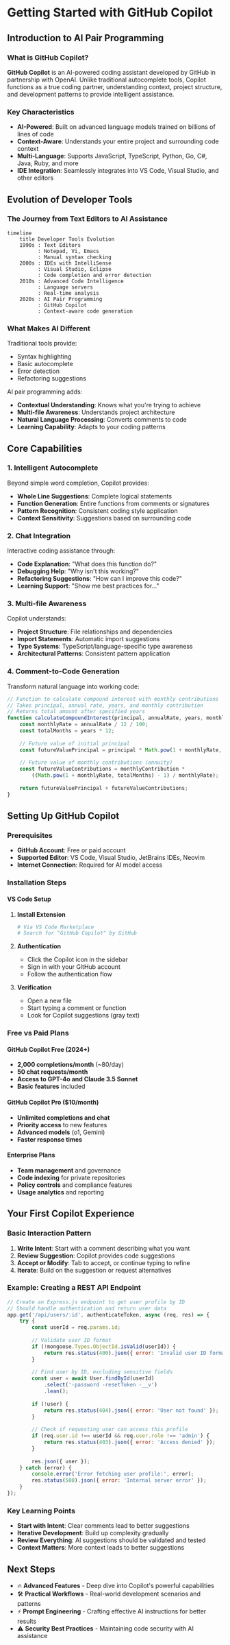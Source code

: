 # Getting Started with GitHub Copilot

## Introduction to AI Pair Programming

### What is GitHub Copilot?

**GitHub Copilot** is an AI-powered coding assistant developed by GitHub in partnership with OpenAI. Unlike traditional autocomplete tools, Copilot functions as a true coding partner, understanding context, project structure, and development patterns to provide intelligent assistance.

### Key Characteristics

- **AI-Powered**: Built on advanced language models trained on billions of lines of code
- **Context-Aware**: Understands your entire project and surrounding code context
- **Multi-Language**: Supports JavaScript, TypeScript, Python, Go, C#, Java, Ruby, and more
- **IDE Integration**: Seamlessly integrates into VS Code, Visual Studio, and other editors

## Evolution of Developer Tools

### The Journey from Text Editors to AI Assistance

```mermaid
timeline
    title Developer Tools Evolution
    1990s : Text Editors
          : Notepad, Vi, Emacs
          : Manual syntax checking
    2000s : IDEs with IntelliSense
          : Visual Studio, Eclipse
          : Code completion and error detection
    2010s : Advanced Code Intelligence
          : Language servers
          : Real-time analysis
    2020s : AI Pair Programming
          : GitHub Copilot
          : Context-aware code generation
```

### What Makes AI Different

Traditional tools provide:
- Syntax highlighting
- Basic autocomplete
- Error detection
- Refactoring suggestions

AI pair programming adds:
- **Contextual Understanding**: Knows what you're trying to achieve
- **Multi-file Awareness**: Understands project architecture
- **Natural Language Processing**: Converts comments to code
- **Learning Capability**: Adapts to your coding patterns

## Core Capabilities

### 1. Intelligent Autocomplete

Beyond simple word completion, Copilot provides:

- **Whole Line Suggestions**: Complete logical statements
- **Function Generation**: Entire functions from comments or signatures
- **Pattern Recognition**: Consistent coding style application
- **Context Sensitivity**: Suggestions based on surrounding code

### 2. Chat Integration

Interactive coding assistance through:

- **Code Explanation**: "What does this function do?"
- **Debugging Help**: "Why isn't this working?"
- **Refactoring Suggestions**: "How can I improve this code?"
- **Learning Support**: "Show me best practices for..."

### 3. Multi-file Awareness

Copilot understands:

- **Project Structure**: File relationships and dependencies
- **Import Statements**: Automatic import suggestions
- **Type Systems**: TypeScript/language-specific type awareness
- **Architectural Patterns**: Consistent pattern application

### 4. Comment-to-Code Generation

Transform natural language into working code:

```javascript
// Function to calculate compound interest with monthly contributions
// Takes principal, annual rate, years, and monthly contribution
// Returns total amount after specified years
function calculateCompoundInterest(principal, annualRate, years, monthlyContribution) {
    const monthlyRate = annualRate / 12 / 100;
    const totalMonths = years * 12;
    
    // Future value of initial principal
    const futureValuePrincipal = principal * Math.pow(1 + monthlyRate, totalMonths);
    
    // Future value of monthly contributions (annuity)
    const futureValueContributions = monthlyContribution * 
        ((Math.pow(1 + monthlyRate, totalMonths) - 1) / monthlyRate);
    
    return futureValuePrincipal + futureValueContributions;
}
```

## Setting Up GitHub Copilot

### Prerequisites

- **GitHub Account**: Free or paid account
- **Supported Editor**: VS Code, Visual Studio, JetBrains IDEs, Neovim
- **Internet Connection**: Required for AI model access

### Installation Steps

#### VS Code Setup

1. **Install Extension**
   ```bash
   # Via VS Code Marketplace
   # Search for "GitHub Copilot" by GitHub
   ```

2. **Authentication**
   - Click the Copilot icon in the sidebar
   - Sign in with your GitHub account
   - Follow the authentication flow

3. **Verification**
   - Open a new file
   - Start typing a comment or function
   - Look for Copilot suggestions (gray text)

### Free vs Paid Plans

#### GitHub Copilot Free (2024+)
- **2,000 completions/month** (~80/day)
- **50 chat requests/month**
- **Access to GPT-4o and Claude 3.5 Sonnet**
- **Basic features** included

#### GitHub Copilot Pro ($10/month)
- **Unlimited completions and chat**
- **Priority access** to new features
- **Advanced models** (o1, Gemini)
- **Faster response times**

#### Enterprise Plans
- **Team management** and governance
- **Code indexing** for private repositories
- **Policy controls** and compliance features
- **Usage analytics** and reporting

## Your First Copilot Experience

### Basic Interaction Pattern

1. **Write Intent**: Start with a comment describing what you want
2. **Review Suggestion**: Copilot provides code suggestions
3. **Accept or Modify**: Tab to accept, or continue typing to refine
4. **Iterate**: Build on the suggestion or request alternatives

### Example: Creating a REST API Endpoint

```javascript
// Create an Express.js endpoint to get user profile by ID
// Should handle authentication and return user data
app.get('/api/users/:id', authenticateToken, async (req, res) => {
    try {
        const userId = req.params.id;
        
        // Validate user ID format
        if (!mongoose.Types.ObjectId.isValid(userId)) {
            return res.status(400).json({ error: 'Invalid user ID format' });
        }
        
        // Find user by ID, excluding sensitive fields
        const user = await User.findById(userId)
            .select('-password -resetToken -__v')
            .lean();
        
        if (!user) {
            return res.status(404).json({ error: 'User not found' });
        }
        
        // Check if requesting user can access this profile
        if (req.user.id !== userId && req.user.role !== 'admin') {
            return res.status(403).json({ error: 'Access denied' });
        }
        
        res.json({ user });
    } catch (error) {
        console.error('Error fetching user profile:', error);
        res.status(500).json({ error: 'Internal server error' });
    }
});
```

### Key Learning Points

- **Start with Intent**: Clear comments lead to better suggestions
- **Iterative Development**: Build up complexity gradually
- **Review Everything**: AI suggestions should be validated and tested
- **Context Matters**: More context leads to better suggestions

## Next Steps

- 🔥 **Advanced Features** - Deep dive into Copilot's powerful capabilities
- 🛠️ **Practical Workflows** - Real-world development scenarios and patterns
- ⚡ **Prompt Engineering** - Crafting effective AI instructions for better results
- ⚠️ **Security Best Practices** - Maintaining code security with AI assistance
